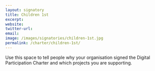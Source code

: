 ```yaml
---
layout: signatory
title: Children 1st
excerpt: 
website: 
twitter-url: 
email: 
image: /images/signatories/children-1st.jpg
permalink: /charter/children-1st/
---
```


Use this space to tell people why your organisation signed the Digital Participation Charter and which projects you are supporting.